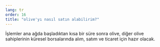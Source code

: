 ```yaml
---
lang: tr
order: 16
title: "olive'yı nasıl satın alabilirim?"
---
```

İşlemler ana ağda başladıktan kısa bir süre sonra olive, diğer olive sahiplerinin küresel borsalarında alım, satım ve ticaret için hazır olacak.
